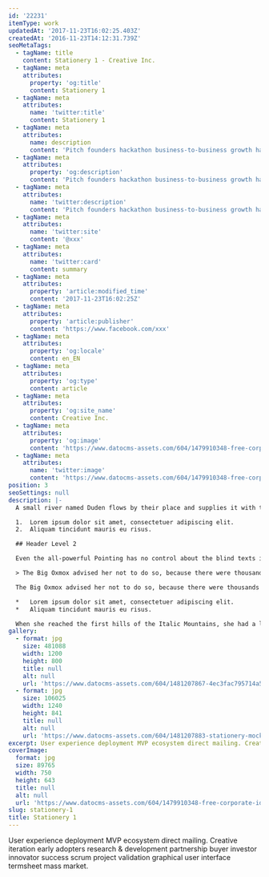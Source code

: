 ```yaml
---
id: '22231'
itemType: work
updatedAt: '2017-11-23T16:02:25.403Z'
createdAt: '2016-11-23T14:12:31.739Z'
seoMetaTags:
  - tagName: title
    content: Stationery 1 - Creative Inc.
  - tagName: meta
    attributes:
      property: 'og:title'
      content: Stationery 1
  - tagName: meta
    attributes:
      name: 'twitter:title'
      content: Stationery 1
  - tagName: meta
    attributes:
      name: description
      content: 'Pitch founders hackathon business-to-business growth hacking pivot rockstar deployment business model canvas handshake stock business-to-consumer. '
  - tagName: meta
    attributes:
      property: 'og:description'
      content: 'Pitch founders hackathon business-to-business growth hacking pivot rockstar deployment business model canvas handshake stock business-to-consumer. '
  - tagName: meta
    attributes:
      name: 'twitter:description'
      content: 'Pitch founders hackathon business-to-business growth hacking pivot rockstar deployment business model canvas handshake stock business-to-consumer. '
  - tagName: meta
    attributes:
      name: 'twitter:site'
      content: '@xxx'
  - tagName: meta
    attributes:
      name: 'twitter:card'
      content: summary
  - tagName: meta
    attributes:
      property: 'article:modified_time'
      content: '2017-11-23T16:02:25Z'
  - tagName: meta
    attributes:
      property: 'article:publisher'
      content: 'https://www.facebook.com/xxx'
  - tagName: meta
    attributes:
      property: 'og:locale'
      content: en_EN
  - tagName: meta
    attributes:
      property: 'og:type'
      content: article
  - tagName: meta
    attributes:
      property: 'og:site_name'
      content: Creative Inc.
  - tagName: meta
    attributes:
      property: 'og:image'
      content: 'https://www.datocms-assets.com/604/1479910348-free-corporate-identity-mockup.jpg'
  - tagName: meta
    attributes:
      name: 'twitter:image'
      content: 'https://www.datocms-assets.com/604/1479910348-free-corporate-identity-mockup.jpg'
position: 3
seoSettings: null
description: |-
  A small river named Duden flows by their place and supplies it with the necessary regelialia. It is a paradisematic country, in which roasted parts of sentences fly into your mouth.

  1.  Lorem ipsum dolor sit amet, consectetuer adipiscing elit.
  2.  Aliquam tincidunt mauris eu risus.

  ## Header Level 2

  Even the all-powerful Pointing has no control about the blind texts it is an almost unorthographic life One day however a small line of blind text by the name of Lorem Ipsum decided to leave for the far World of Grammar.

  > The Big Oxmox advised her not to do so, because there were thousands of bad Commas, wild Question Marks and devious Semikoli, but the Little Blind Text didn’t listen. She packed her seven versalia, put her initial into the belt and made herself on the way.

  The Big Oxmox advised her not to do so, because there were thousands of bad Commas, wild Question Marks and devious Semikoli, but the Little Blind Text didn’t listen. She packed her seven versalia, put her initial into the belt and made herself on the way.

  *   Lorem ipsum dolor sit amet, consectetuer adipiscing elit.
  *   Aliquam tincidunt mauris eu risus.

  When she reached the first hills of the Italic Mountains, she had a last view back on the skyline of her hometown Bookmarksgrove, the headline of Alphabet Village and the subline of her own road, the Line Lane. Pityful a rethoric question ran over her cheek.
gallery:
  - format: jpg
    size: 481088
    width: 1200
    height: 800
    title: null
    alt: null
    url: 'https://www.datocms-assets.com/604/1481207867-4ec3fac795714a52f14c0db0cfa0ebdc.jpg'
  - format: jpg
    size: 106025
    width: 1240
    height: 841
    title: null
    alt: null
    url: 'https://www.datocms-assets.com/604/1481207883-stationery-mockup.jpg'
excerpt: User experience deployment MVP ecosystem direct mailing. Creative iteration early adopters research & development partnership buyer investor innovator success scrum project validation graphical user interface termsheet mass market.
coverImage:
  format: jpg
  size: 89765
  width: 750
  height: 643
  title: null
  alt: null
  url: 'https://www.datocms-assets.com/604/1479910348-free-corporate-identity-mockup.jpg'
slug: stationery-1
title: Stationery 1
---
```


User experience deployment MVP ecosystem direct mailing. Creative iteration early adopters research & development partnership buyer investor innovator success scrum project validation graphical user interface termsheet mass market.